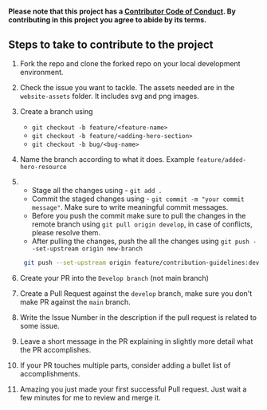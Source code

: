 #### Please note that this project has a [Contributor Code of Conduct](https://github.com/muchirijane/next-product-site/blob/main/CODE_OF_CONDUCT.md). By contributing in this project you agree to abide by its terms.

## Steps to take to contribute to the project

1. Fork the repo and clone the forked repo on your local development environment.
1. Check the issue you want to tackle. The assets needed are in the `website-assets` folder. It includes svg and png images.
1. Create a branch using
   - `git checkout -b feature/<feature-name>`
   - `git checkout -b feature/<adding-hero-section>`
   - `git checkout -b bug/<bug-name>`
1. Name the branch according to what it does. Example `feature/added-hero-resource`

1. - Stage all the changes using - `git add .`
   - Commit the staged changes using - `git commit -m "your commit message"`. Make sure to write meaningful commit messages.
   - Before you push the commit make sure to pull the changes in the remote branch using `git pull origin develop`, in case of conflicts, please resolve them.
   - After pulling the changes, push the all the changes using `git push --set-upstream origin new-branch`
   ```bash
    git push --set-upstream origin feature/contribution-guidelines:develop
   ```
1. Create your PR into the `Develop branch` (not main branch)

1. Create a Pull Request against the `develop` branch, make sure you don't make PR against the `main` branch.
1. Write the Issue Number in the description if the pull request is related to some issue.
1. Leave a short message in the PR explaining in slightly more detail what the PR accomplishes.
1. If your PR touches multiple parts, consider adding a bullet list of accomplishments.
1. Amazing you just made your first successful Pull request. Just wait a few minutes for me to review and merge it.
